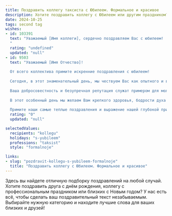 ```yaml
---
title: Поздравить коллегу таксиста с Юбилеем. Формальное и красивое
description: Хотите поздравить коллегу с Юбилеем или другим праздником? Наш ИИ создаст незабываемое поздравление, а вы обязательно выделитесь среди других.  
date: 2024-10-25
tags: second tag
wishes:
- id: 103391
  text: "Уважаемый [Имя коллеги], сердечно поздравляем Вас с юбилеем!  Ваш многолетний опыт работы таксистом,  профессионализм и ответственность заслуживают глубокого уважения. Желаем Вам крепкого здоровья, благополучия,  дальнейших успехов в Вашей нелёгкой, но важной профессии, а также  радости,  тепла и  уютной атмосферы в кругу близких людей.  С юбилеем!
  "
  rating: "undefined"
  updated: "null"
- id: 9503
  text: "Уважаемый [Имя Отчество]!
  
  От всего коллектива примите искренние поздравления с юбилеем!
  
  Сегодня, в этот знаменательный день, мы чествуем Вас как опытного и высокопрофессионального водителя-таксиста. Благодаря Вашему мастерству и отзывчивости тысячи пассажиров безопасно добрались до своих пунктов назначения.
  
  Ваша добросовестность и безупречная репутация служат примером для молодых коллег. Вы всегда готовы поделиться своими знаниями и поддержать товарищей.
  
  В этот особенный день мы желаем Вам крепкого здоровья, бодрости духа и неугасаемой любви к своей профессии. Пусть Ваш профессиональный путь будет насыщен яркими событиями и достижениями.
  
  Примите наши самые теплые поздравления и выражение нашей глубокой признательности за Ваш труд и преданность делу!"
  rating: "0"
  updated: "null"

selectedValues:
  recipients: "kollegu"
  holidays: "s-yubileem"
  professions: "taksist"
  style: "formalnoje"

links:
- slug: "pozdravit-kollegu-s-yubileem-formalnoje"
  title: "Поздравить коллегу с Юбилеем. Формальное и красивое"
---
```


Здесь вы найдете отличную подборку поздравлений на любой случай. 
Хотите поздравить друга с днём рождения, коллегу с профессиональным праздником или близких с Новым годом? У нас есть всё, чтобы сделать ваш поздравительный текст незабываемым. Выбирайте нужную категорию и находите лучшие слова для ваших близких и друзей!
